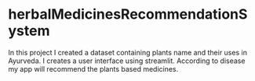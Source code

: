 # herbalMedicinesRecommendationSystem

In this project I created a dataset containing plants name and their uses in Ayurveda. I creates a user interface using streamlit. According to disease my app will recommend the plants based medicines.
